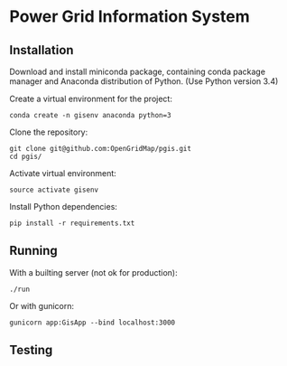 Power Grid Information System
=========================

## Installation

Download and install miniconda package, containing conda package manager and Anaconda distribution of Python. (Use Python version 3.4)

Create a virtual environment for the project:

``conda create -n gisenv anaconda python=3``

Clone the repository:

```
git clone git@github.com:OpenGridMap/pgis.git
cd pgis/
```

Activate virtual environment:

``source activate gisenv``

Install Python dependencies:

``pip install -r requirements.txt``

## Running

With a builting server (not ok for production):

`./run`

Or with gunicorn:

`gunicorn app:GisApp --bind localhost:3000`

## Testing
